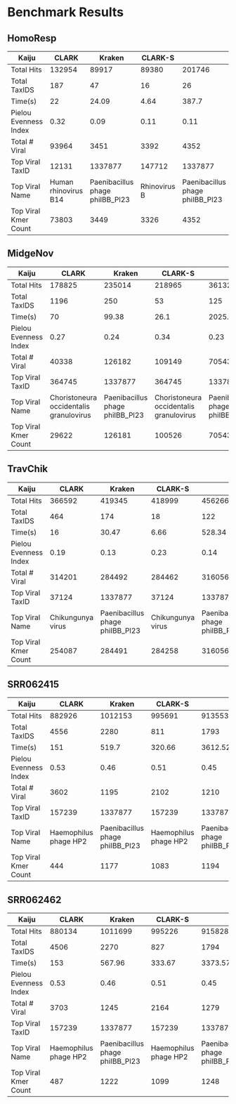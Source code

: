 # Benchmark Results

## HomoResp
| Kaiju                 | CLARK                | Kraken                          | CLARK-S      |                                 | 
|-----------------------|----------------------|---------------------------------|--------------|---------------------------------| 
| Total Hits            | 132954               | 89917                           | 89380        | 201746                          | 
| Total TaxIDS          | 187                  | 47                              | 16           | 26                              | 
| Time(s)               | 22                   | 24.09                           | 4.64         | 387.7                           | 
| Pielou Evenness Index | 0.32                 | 0.09                            | 0.11         | 0.11                            | 
| Total # Viral         | 93964                | 3451                            | 3392         | 4352                            | 
| Top Viral TaxID       | 12131                | 1337877                         | 147712       | 1337877                         | 
| Top Viral Name        | Human rhinovirus B14 | Paenibacillus phage phiIBB_Pl23 | Rhinovirus B | Paenibacillus phage phiIBB_Pl23 | 
| Top Viral Kmer Count  | 73803                | 3449                            | 3326         | 4352                            | 



## MidgeNov

| Kaiju                 | CLARK                                   | Kraken                          | CLARK-S                                 |                                 | 
|-----------------------|-----------------------------------------|---------------------------------|-----------------------------------------|---------------------------------| 
| Total Hits            | 178825                                  | 235014                          | 218965                                  | 361320                          | 
| Total TaxIDS          | 1196                                    | 250                             | 53                                      | 125                             | 
| Time(s)               | 70                                      | 99.38                           | 26.1                                    | 2025.05                         | 
| Pielou Evenness Index | 0.27                                    | 0.24                            | 0.34                                    | 0.23                            | 
| Total # Viral         | 40338                                   | 126182                          | 109149                                  | 70543                           | 
| Top Viral TaxID       | 364745                                  | 1337877                         | 364745                                  | 1337877                         | 
| Top Viral Name        | Choristoneura occidentalis granulovirus | Paenibacillus phage phiIBB_Pl23 | Choristoneura occidentalis granulovirus | Paenibacillus phage phiIBB_Pl23 | 
| Top Viral Kmer Count  | 29622                                   | 126181                          | 100526                                  | 70543                           | 



## TravChik

| Kaiju                 | CLARK             | Kraken                          | CLARK-S           |                                 | 
|-----------------------|-------------------|---------------------------------|-------------------|---------------------------------| 
| Total Hits            | 366592            | 419345                          | 418999            | 456266                          | 
| Total TaxIDS          | 464               | 174                             | 18                | 122                             | 
| Time(s)               | 16                | 30.47                           | 6.66              | 528.34                          | 
| Pielou Evenness Index | 0.19              | 0.13                            | 0.23              | 0.14                            | 
| Total # Viral         | 314201            | 284492                          | 284462            | 316056                          | 
| Top Viral TaxID       | 37124             | 1337877                         | 37124             | 1337877                         | 
| Top Viral Name        | Chikungunya virus | Paenibacillus phage phiIBB_Pl23 | Chikungunya virus | Paenibacillus phage phiIBB_Pl23 | 
| Top Viral Kmer Count  | 254087            | 284491                          | 284258            | 316056                          | 




## SRR062415

| Kaiju                 | CLARK                 | Kraken                          | CLARK-S               |                                 | 
|-----------------------|-----------------------|---------------------------------|-----------------------|---------------------------------| 
| Total Hits            | 882926                | 1012153                         | 995691                | 913553                          | 
| Total TaxIDS          | 4556                  | 2280                            | 811                   | 1793                            | 
| Time(s)               | 151                   | 519.7                           | 320.66                | 3612.52                         | 
| Pielou Evenness Index | 0.53                  | 0.46                            | 0.51                  | 0.45                            | 
| Total # Viral         | 3602                  | 1195                            | 2102                  | 1210                            | 
| Top Viral TaxID       | 157239                | 1337877                         | 157239                | 1337877                         | 
| Top Viral Name        | Haemophilus phage HP2 | Paenibacillus phage phiIBB_Pl23 | Haemophilus phage HP2 | Paenibacillus phage phiIBB_Pl23 | 
| Top Viral Kmer Count  | 444                   | 1177                            | 1083                  | 1194                            | 




## SRR062462

| Kaiju                 | CLARK                 | Kraken                          | CLARK-S               |                                 | 
|-----------------------|-----------------------|---------------------------------|-----------------------|---------------------------------| 
| Total Hits            | 880134                | 1011699                         | 995226                | 915828                          | 
| Total TaxIDS          | 4506                  | 2270                            | 827                   | 1794                            | 
| Time(s)               | 153                   | 567.96                          | 333.67                | 3373.57                         | 
| Pielou Evenness Index | 0.53                  | 0.46                            | 0.51                  | 0.45                            | 
| Total # Viral         | 3703                  | 1245                            | 2164                  | 1279                            | 
| Top Viral TaxID       | 157239                | 1337877                         | 157239                | 1337877                         | 
| Top Viral Name        | Haemophilus phage HP2 | Paenibacillus phage phiIBB_Pl23 | Haemophilus phage HP2 | Paenibacillus phage phiIBB_Pl23 | 
| Top Viral Kmer Count  | 487                   | 1222                            | 1099                  | 1248                            | 

